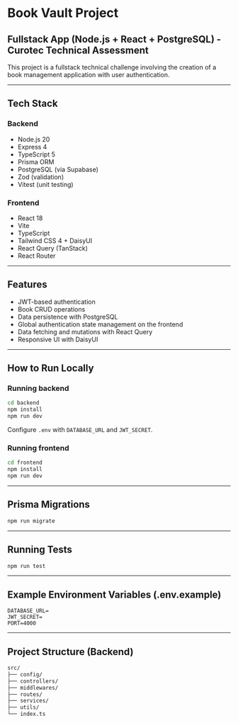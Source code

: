 # Book Vault Project

## Fullstack App (Node.js + React + PostgreSQL) - Curotec Technical Assessment

This project is a fullstack technical challenge involving the creation of a book management application with user authentication.

---

## Tech Stack

### Backend

* Node.js 20
* Express 4
* TypeScript 5
* Prisma ORM
* PostgreSQL (via Supabase)
* Zod (validation)
* Vitest (unit testing)

### Frontend

* React 18
* Vite
* TypeScript
* Tailwind CSS 4 + DaisyUI
* React Query (TanStack)
* React Router

---

## Features

* JWT-based authentication
* Book CRUD operations
* Data persistence with PostgreSQL
* Global authentication state management on the frontend
* Data fetching and mutations with React Query
* Responsive UI with DaisyUI

---

## How to Run Locally

### Running backend

```bash
cd backend
npm install
npm run dev
```

Configure `.env` with `DATABASE_URL` and `JWT_SECRET`.

### Running frontend

```bash
cd frontend
npm install
npm run dev
```

---

## Prisma Migrations

```bash
npm run migrate
```

---

## Running Tests

```bash
npm run test
```

---

## Example Environment Variables (.env.example)

```env
DATABASE_URL=
JWT_SECRET=
PORT=4000
```

---

## Project Structure (Backend)

```md
src/
├── config/
├── controllers/
├── middlewares/
├── routes/
├── services/
├── utils/
└── index.ts
```
